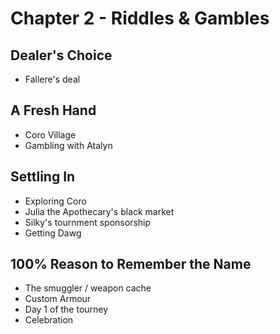 # Chapter 2 - Riddles & Gambles

## Dealer's Choice

- Fallere's deal

## A Fresh Hand

- Coro Village
- Gambling with Atalyn

## Settling In

- Exploring Coro
- Julia the Apothecary's black market
- Silky's tournment sponsorship
- Getting Dawg

## 100% Reason to Remember the Name

- The smuggler / weapon cache
- Custom Armour
- Day 1 of the tourney
- Celebration
